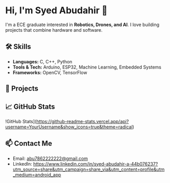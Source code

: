 # Hi, I'm Syed Abudahir 👋

I'm a ECE graduate interested in **Robotics, Drones, and AI**. I love building projects that combine hardware and software.

## 🛠 Skills
- **Languages:** C, C++, Python
- **Tools & Tech:** Arduino, ESP32, Machine Learning, Embedded Systems
- **Frameworks:** OpenCV, TensorFlow

## 🚀 Projects

## 📈 GitHub Stats
!GitHub Stats](https://github-readme-stats.vercel.app/api?username=YourUsername&show_icons=true&theme=radical)

## 📫 Contact Me
- Email: abu7862222222@gmail.com
- LinkedIn: https://www.linkedin.com/in/syed-abudahir-a-44b076237?utm_source=share&utm_campaign=share_via&utm_content=profile&utm_medium=android_app
